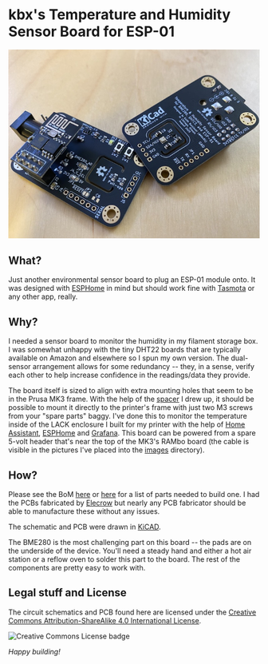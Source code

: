 # kbx's Temperature and Humidity Sensor Board for ESP-01

![TempHumSensWithESP01](images/boards_top+bottom_small.jpg "TempHumSensWithESP01")

## What?

Just another environmental sensor board to plug an ESP-01 module onto.
 It was designed with [ESPHome](https://esphome.io) in mind but should work fine
 with [Tasmota](https://tasmota.github.io/docs/) or any other app, really.

## Why?

I needed a sensor board to monitor the humidity in my filament storage box.
 I was somewhat unhappy with the tiny DHT22 boards that are typically available
 on Amazon and elsewhere so I spun my own version. The dual-sensor arrangement
 allows for some redundancy -- they, in a sense, verify each other to help
 increase confidence in the readings/data they provide.

The board itself is sized to align with extra mounting holes that seem to be
 in the Prusa MK3 frame. With the help of the [spacer](BME280+SHTC3BoardMountForPrusaMK3.stl)
 I drew up, it should be possible to mount it directly to the printer's frame
 with just two M3 screws from your "spare parts" baggy. I've done this to monitor
 the temperature inside of the LACK enclosure I built for my printer with the help
 of [Home Assistant](https://www.home-assistant.io), [ESPHome](https://esphome.io)
 and [Grafana](https://grafana.com). This board can be powered from a spare 5-volt
 header that's near the top of the MK3's RAMbo board (the cable is visible in the
 pictures I've placed into the [images](images/) directory).

## How?

Please see the BoM [here](TempHumSensWithESP01.bom.csv) or
 [here](https://octopart.com/bom-tool/L01oa2CK) for a list of parts needed to
 build one. I had the PCBs fabricated by [Elecrow](https://www.elecrow.com) but
 nearly any PCB fabricator should be able to manufacture these without any issues.

The schematic and PCB were drawn in [KiCAD](https://www.kicad-pcb.org).

The BME280 is the most challenging part on this board -- the pads are on the
 underside of the device. You'll need a steady hand and either a hot air station
 or a reflow oven to solder this part to the board. The rest of the components are
 pretty easy to work with.

 ## Legal stuff and License

The circuit schematics and PCB found here are licensed under the
 [Creative Commons Attribution-ShareAlike 4.0 International License](http://creativecommons.org/licenses/by-sa/4.0/).

![Creative Commons License badge](https://i.creativecommons.org/l/by-sa/4.0/88x31.png)

_Happy building!_